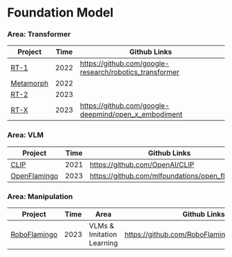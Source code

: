 # Foundation Model

### Area: Transformer

| Project                                           | Time | Github Links                                            |
| ------------------------------------------------- | ---- | ------------------------------------------------------- |
| [RT-1](https://robotics-transformer1.github.io/)  | 2022 | https://github.com/google-research/robotics_transformer |
| [Metamorph](https://arxiv.org/abs/2203.11931)     | 2022 |                                                         |
| [RT-2](https://robotics-transformer2.github.io/)  | 2023 |                                                         |
| [RT-X](https://robotics-transformer-x.github.io/) | 2023 | https://github.com/google-deepmind/open_x_embodiment    |



### Area: VLM

| Project                                                      | Time | Github Links                                   |
| ------------------------------------------------------------ | ---- | ---------------------------------------------- |
| [CLIP](https://github.com/OpenAI/CLIP)                       | 2021 | https://github.com/OpenAI/CLIP                 |
| [OpenFlamingo](https://deepmind.google/discover/blog/tackling-multiple-tasks-with-a-single-visual-language-model/) | 2023 | https://github.com/mlfoundations/open_flamingo |





### Area: Manipulation

| Project                                         | Time | Area                      | Github Links                                 |
| ----------------------------------------------- | ---- | ------------------------- | -------------------------------------------- |
| [RoboFlamingo](https://roboflamingo.github.io/) | 2023 | VLMs & Imitation Learning | https://github.com/RoboFlamingo/RoboFlamingo |

